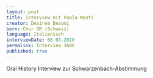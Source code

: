 ```yaml
---
layout: post
title: Interview mit Paola Monti
creator: Desirée Besomi
born: Chur GR (Schweiz)
language: Italienisch
interviewDate: 08.03.2020
permalink: Interview_3696
published: true
---
```

Oral History Interview zur Schwarzenbach-Abstimmung